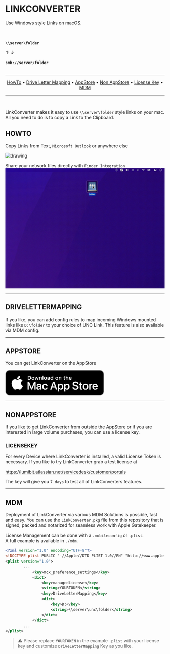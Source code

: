 # LINKCONVERTER
Use Windows style Links on macOS.  

<br />  

**`\\server\folder`**  

↑  ↓  

**`smb://server/folder`**  
<br />

<hr>
<p align="center">
    <a href="#HOWTO">HowTo</a> • 
    <a href="#DRIVELETTERMAPPING">Drive Letter Mapping</a> • 
    <a href="#APPSTORE">AppStore</a> • 
    <a href="#NONAPPSTORE">Non AppStore</a> • 
    <a href="#LICENSEKEY">License Key</a> • 
    <a href="#MDM">MDM</a>
    <!-- <a href="#EULA">Eula</a> -->
</p>
<hr />
<br />

LinkConverter makes it easy to use `\\server\folder` style links on your mac. All you need to do is to copy a Link to the Clipboard.

## HOWTO

Copy Links from Text, `Microsoft Outlook` or anywhere else

<img src="assets/howto1.gif" alt="drawing" width="800"/>   

<br />

Share your network files directly with `Finder Integration`  
<img src="assets/howto2.gif" alt="drawing" width="800"/>   

---
## DRIVELETTERMAPPING

If you like, you can add config rules to map incoming Windows mounted links like `D:\folder` to your choice of UNC Link. This feature is also available via MDM config.  

---
## APPSTORE

You can get LinkConverter on the AppStore

[![](assets/appstore.png)](https://apps.apple.com/de/app/linkconverter/id1604758881)

---
## NONAPPSTORE

If you like to get LinkConverter from outside the AppStore or if you are interested in large volume purchases, you can use a license key.  

### LICENSEKEY

For every Device where LinkConverter is installed, a valid License Token is necessary. If you like to try LinkConverter grab a test license at

https://lumibit.atlassian.net/servicedesk/customer/portals

The key will give you `7 days` to test all of LinkConverters features.

---
## MDM

Deployment of LinkConverter via various MDM Solutions is possible, fast and easy.
You can use the `LinkConverter.pkg` file from this repository that is signed, packed and notarized for seamless work with Apple Gatekeeper.

License Management can be done with a `.mobileconfig` or `.plist`.  
A full example is available in `./mdm`.

```xml
<?xml version="1.0" encoding="UTF-8"?>
<!DOCTYPE plist PUBLIC "-//Apple//DTD PLIST 1.0//EN" "http://www.apple.com/DTDs/PropertyList-1.0.dtd">
<plist version="1.0">
        ...
            <key>mcx_preference_settings</key>
            <dict>
                <key>managedLicense</key>
                <string>YOURTOKEN</string>
                <key>DriveLetterMapping</key>
                <dict>
                    <key>D:</key>
                    <string>\\server\unc\folder</string>
                </dict>
            </dict>
        ...
</plist>
```

> :warning: Please replace **`YOURTOKEN`** in the example `.plist` with your license key and customize **`DriveLetterMapping`** Key as you like.
